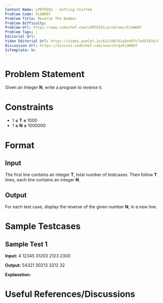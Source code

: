```yaml
---
Contest Name: LP0TO101 - Getting Started
Problem Code: FLOW007
Problem Title: Reverse The Number
Problem Difficulty: 
Problem Url: https://www.codechef.com/LP0TO101/problems/FLOW007
Problem Tags: ; 
Editorial Url: 
Video Editorial Url: https://video.gumlet.io/62c2db7b1a5e497c7a49783d/62cc3d9d2ad5fddb8873a4b2/main.mpd
Discussion Url: https://discuss.codechef.com/search?q=FLOW007
IsTemplate: No
---
```



# Problem Statement

Given an Integer **N**, write a program to reverse it.

# Constraints

* 1 **≤** **T** **≤** 1000
* 1 **≤** **N** **≤** 1000000

# Format

## Input

The first line contains an integer **T**, total number of testcases. Then 
follow **T** lines, each line contains an integer **N**. 

## Output

For each test case, display the reverse of the given number **N**, in a new line.

# Sample Testcases

## Sample Test 1

**Input:**
4
12345
31203
2123
2300

**Output:**
54321
30213
3212
32

**Explanation:**

# Useful References/Discussions
